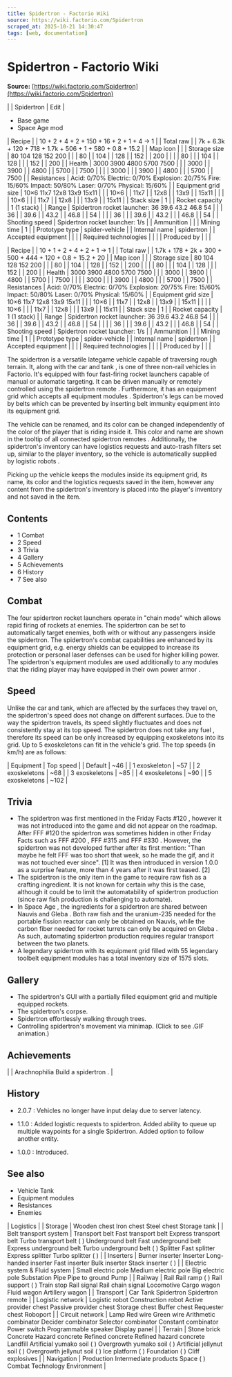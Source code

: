 ```yaml
---
title: Spidertron - Factorio Wiki
source: https://wiki.factorio.com/Spidertron
scraped_at: 2025-10-21 14:30:47
tags: [web, documentation]
---
```


# Spidertron - Factorio Wiki

**Source:** [https://wiki.factorio.com/Spidertron](https://wiki.factorio.com/Spidertron)


|  | Spidertron | Edit |

- Base game
- Space Age mod

| Recipe |
| 10 + 2 + 4 + 2 + 150 + 16 + 2 + 1 + 4 → 1 |
| Total raw |
| 7k + 6.3k + 120 + 718 + 1.7k + 506 + 1 + 580 + 0.8 + 15.2 |
| Map icon |  |
| Storage size | 80 104 128 152 200 |  |  | 80 |  | 104 |  | 128 |  | 152 |  | 200 |
|  |  | 80 |
|  | 104 |  | 128 |
|  | 152 |  | 200 |
| Health | 3000 3900 4800 5700 7500 |  |  | 3000 |  | 3900 |  | 4800 |  | 5700 |  | 7500 |
|  |  | 3000 |
|  | 3900 |  | 4800 |
|  | 5700 |  | 7500 |
| Resistances | Acid: 0/70% Electric: 0/70% Explosion: 20/75% Fire: 15/60% Impact: 50/80% Laser: 0/70% Physical: 15/60% |
| Equipment grid size | 10×6 11x7 12x8 13x9 15x11 |  |  | 10×6 |  | 11x7 |  | 12x8 |  | 13x9 |  | 15x11 |
|  |  | 10×6 |
|  | 11x7 |  | 12x8 |
|  | 13x9 |  | 15x11 |
| Stack size | 1 |
| Rocket capacity | 1 (1 stack) |
| Range | Spidertron rocket launcher: 36 39.6 43.2 46.8 54 |  |  | 36 |  | 39.6 |  | 43.2 |  | 46.8 |  | 54 |
|  |  | 36 |
|  | 39.6 |  | 43.2 |
|  | 46.8 |  | 54 |
| Shooting speed | Spidertron rocket launcher: 1/s |
| Ammunition |  |
| Mining time | 1 |
| Prototype type | spider-vehicle |
| Internal name | spidertron |
| Accepted equipment |
|  |
| Required technologies |
|  |
| Produced by |
|  |

| Recipe |
| 10 + 1 + 2 + 4 + 2 + 1 → 1 |
| Total raw |
| 1.7k + 178 + 2k + 300 + 500 + 444 + 120 + 0.8 + 15.2 + 20 |
| Map icon |  |
| Storage size | 80 104 128 152 200 |  |  | 80 |  | 104 |  | 128 |  | 152 |  | 200 |
|  |  | 80 |
|  | 104 |  | 128 |
|  | 152 |  | 200 |
| Health | 3000 3900 4800 5700 7500 |  |  | 3000 |  | 3900 |  | 4800 |  | 5700 |  | 7500 |
|  |  | 3000 |
|  | 3900 |  | 4800 |
|  | 5700 |  | 7500 |
| Resistances | Acid: 0/70% Electric: 0/70% Explosion: 20/75% Fire: 15/60% Impact: 50/80% Laser: 0/70% Physical: 15/60% |
| Equipment grid size | 10×6 11x7 12x8 13x9 15x11 |  |  | 10×6 |  | 11x7 |  | 12x8 |  | 13x9 |  | 15x11 |
|  |  | 10×6 |
|  | 11x7 |  | 12x8 |
|  | 13x9 |  | 15x11 |
| Stack size | 1 |
| Rocket capacity | 1 (1 stack) |
| Range | Spidertron rocket launcher: 36 39.6 43.2 46.8 54 |  |  | 36 |  | 39.6 |  | 43.2 |  | 46.8 |  | 54 |
|  |  | 36 |
|  | 39.6 |  | 43.2 |
|  | 46.8 |  | 54 |
| Shooting speed | Spidertron rocket launcher: 1/s |
| Ammunition |  |
| Mining time | 1 |
| Prototype type | spider-vehicle |
| Internal name | spidertron |
| Accepted equipment |
|  |
| Required technologies |
|  |
| Produced by |
|  |

The spidertron is a versatile lategame vehicle capable of traversing rough terrain. It, along with the car and tank , is one of three non-rail vehicles in Factorio. It's equipped with four fast-firing rocket launchers capable of manual or automatic targeting. It can be driven manually or remotely controlled using the spidertron remote . Furthermore, it has an equipment grid which accepts all equipment modules . Spidertron's legs can be moved by belts which can be prevented by inserting belt immunity equipment into its equipment grid.

The vehicle can be renamed, and its color can be changed independently of the color of the player that is riding inside it. This color and name are shown in the tooltip of all connected spidertron remotes . Additionally, the spidertron's inventory can have logistics requests and auto-trash filters set up, similar to the player inventory, so the vehicle is automatically supplied by logistic robots .

Picking up the vehicle keeps the modules inside its equipment grid, its name, its color and the logistics requests saved in the item, however any content from the spidertron's inventory is placed into the player's inventory and not saved in the item.

## Contents

- 1 Combat
- 2 Speed
- 3 Trivia
- 4 Gallery
- 5 Achievements
- 6 History
- 7 See also

## Combat

The four spidertron rocket launchers operate in "chain mode" which allows rapid firing of rockets at enemies. The spidertron can be set to automatically target enemies, both with or without any passengers inside the spidertron. The spidertron's combat capabilities are enhanced by its equipment grid, e.g. energy shields can be equipped to increase its protection or personal laser defenses can be used for higher killing power. The spidertron's equipment modules are used additionally to any modules that the riding player may have equipped in their own power armor .

## Speed

Unlike the car and tank, which are affected by the surfaces they travel on, the spidertron's speed does not change on different surfaces. Due to the way the spidertron travels, its speed slightly fluctuates and does not consistently stay at its top speed. The spidertron does not take any fuel , therefore its speed can be only increased by equipping exoskeletons into its grid. Up to 5 exoskeletons can fit in the vehicle's grid. The top speeds (in km/h) are as follows:

| Equipment | Top speed |
| Default | ~46 |
| 1 exoskeleton | ~57 |
| 2 exoskeletons | ~68 |
| 3 exoskeletons | ~85 |
| 4 exoskeletons | ~90 |
| 5 exoskeletons | ~102 |

## Trivia

- The spidertron was first mentioned in the Friday Facts #120 , however it was not introduced into the game and did not appear on the roadmap. After FFF #120 the spidertron was sometimes hidden in other Friday Facts such as FFF #200 , FFF #315 and FFF #330 . However, the spidertron was not developed further after its first mention: "Than maybe he felt FFF was too short that week, so he made the gif, and it was not touched ever since". [1] It was then introduced in version 1.0.0 as a surprise feature, more than 4 years after it was first teased. [2]
- The spidertron is the only item in the game to require raw fish as a crafting ingredient. It is not known for certain why this is the case, although it could be to limit the automatability of spidertron production (since raw fish production is challenging to automate).
- In Space Age , the ingredients for a spidertron are shared between Nauvis and Gleba . Both raw fish and the uranium-235 needed for the portable fission reactor can only be obtained on Nauvis, while the carbon fiber needed for rocket turrets can only be acquired on Gleba . As such, automating spidertron production requires regular transport between the two planets.
- A legendary spidertron with its equipment grid filled with 55 legendary toolbelt equipment modules has a total inventory size of 1575 slots.

## Gallery

- The spidertron's GUI with a partially filled equipment grid and multiple equipped rockets.
- The spidertron's corpse.
- Spidertron effortlessly walking through trees.
- Controlling spidertron's movement via minimap. (Click to see .GIF animation.)

## Achievements

|  | Arachnophilia Build a spidertron . |

## History

- 2.0.7 : Vehicles no longer have input delay due to server latency.

- 1.1.0 : Added logistic requests to spidertron. Added ability to queue up multiple waypoints for a single Spidertron. Added option to follow another entity.

- 1.0.0 : Introduced.

## See also

- Vehicle Tank
- Equipment modules
- Resistances
- Enemies

| Logistics |
| Storage | Wooden chest Iron chest Steel chest Storage tank |
| Belt transport system | Transport belt Fast transport belt Express transport belt Turbo transport belt ( ) Underground belt Fast underground belt Express underground belt Turbo underground belt ( ) Splitter Fast splitter Express splitter Turbo splitter ( ) |
| Inserters | Burner inserter Inserter Long-handed inserter Fast inserter Bulk inserter Stack inserter ( ) |
| Electric system & Fluid system | Small electric pole Medium electric pole Big electric pole Substation Pipe Pipe to ground Pump |
| Railway | Rail Rail ramp ( ) Rail support ( ) Train stop Rail signal Rail chain signal Locomotive Cargo wagon Fluid wagon Artillery wagon |
| Transport | Car Tank Spidertron Spidertron remote |
| Logistic network | Logistic robot Construction robot Active provider chest Passive provider chest Storage chest Buffer chest Requester chest Roboport |
| Circuit network | Lamp Red wire Green wire Arithmetic combinator Decider combinator Selector combinator Constant combinator Power switch Programmable speaker Display panel |
| Terrain | Stone brick Concrete Hazard concrete Refined concrete Refined hazard concrete Landfill Artificial yumako soil ( ) Overgrowth yumako soil ( ) Artificial jellynut soil ( ) Overgrowth jellynut soil ( ) Ice platform ( ) Foundation ( ) Cliff explosives |
| Navigation | Production Intermediate products Space ( ) Combat Technology Environment |
